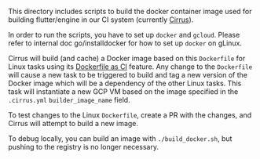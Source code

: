 This directory includes scripts to build the docker container image used for
building flutter/engine in our CI system (currently [Cirrus](cirrus-ci.org)).

In order to run the scripts, you have to set up `docker` and `gcloud`. Please
refer to internal doc go/installdocker for how to set up `docker` on gLinux.

Cirrus will build (and cache) a Docker image based on this `Dockerfile` for
Linux tasks using its
[Dockerfile as CI](https://cirrus-ci.org/guide/docker-builder-vm/) feature.
Any change to the `Dockerfile` will cause a new task to be triggered to build
and tag a new version of the Docker image which will be a dependency of the
other Linux tasks. This task will instantiate a new GCP VM based on the image
specified in the `.cirrus.yml` `builder_image_name` field.

To test changes to the Linux `Dockerfile`, create a PR with the changes, and
Cirrus will attempt to build a new image.

To debug locally, you can build an image with `./build_docker.sh`, but pushing
to the registry is no longer necessary.
